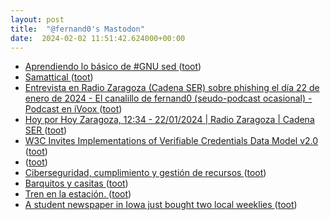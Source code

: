 ```yaml
---
layout: post
title:  "@fernand0's Mastodon"
date:  2024-02-02 11:51:42.624000+00:00
---
```

*  [Aprendiendo lo básico de #GNU sed ](https://victorhckinthefreeworld.com/2024/01/30/aprendiendo-lo-basico-de-gnu-sed) ([toot](https://mastodon.social/@fernand0/111861740509606154))
*  [Samattical ](https://ma.tt/2024/02/samattical) ([toot](https://mastodon.social/@fernand0/111861589211289771))
*  [Entrevista en Radio Zaragoza (Cadena SER) sobre phishing el día 22 de enero de 2024 - El canalillo de fernand0 (seudo-podcast ocasional) - Podcast en iVoox ](https://www.ivoox.com/entrevista-radio-zaragoza-cadena-ser-sobre-phishing-audios-mp3_rf_123623157_1.htm) ([toot](https://mastodon.social/@fernand0/111861479930615049))
*  [Hoy por Hoy Zaragoza, 12:34 - 22/01/2024 \| Radio Zaragoza \| Cadena SER ](https://cadenaser.com/audio/ser_zaragoza_hoyporhoyzaragoza_20240122_123410_140000) ([toot](https://mastodon.social/@fernand0/111861322041378672))
*  [W3C Invites Implementations of Verifiable Credentials Data Model v2.0 ](https://www.w3.org/news/2024/w3c-invites-implementations-of-verifiable-credentials-data-model-v2-0) ([toot](https://mastodon.social/@fernand0/111861134677831325))
*  [ ](https://mastodon.social/users/fernand0/statuses/111857737887283751/activity) ([toot](https://mastodon.social/users/fernand0/statuses/111857737887283751/activity))
*  [Ciberseguridad, cumplimiento y gestión de recursos ](http://fernand0.github.io//cumplimiento-ciberseguridad) ([toot](https://mastodon.social/@fernand0/111857478348140873))
*  [Barquitos y casitas ](https://www.flickr.com/photos/fernand0/53503056800) ([toot](https://mastodon.social/@fernand0/111857418308317909))
*  [Tren en la estación. ](https://avecesunafoto.wordpress.com/2024/02/01/tren-en-la-estacion) ([toot](https://mastodon.social/@fernand0/111857364766460198))
*  [A student newspaper in Iowa just bought two local weeklies ](https://www.niemanlab.org/2024/01/a-student-newspaper-in-iowa-just-bought-two-local-weeklies) ([toot](https://mastodon.social/@fernand0/111857351882413140))

